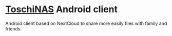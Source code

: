 # [ToschiNAS](https://dati.toschinas.it/toschinas/) Android client

Android client based on NextCloud to share more easily files with family and friends.